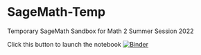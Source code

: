 # SageMath-Temp
Temporary SageMath Sandbox for Math 2 Summer Session 2022

Click this button to launch the notebook
[![Binder](https://mybinder.org/badge_logo.svg)](https://mybinder.org/v2/gh/kylenvu/SageMath-Temp/HEAD)
